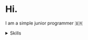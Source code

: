 # Hi.
I am a simple junior programmer 🇧🇷
<details>
  <summary>Skills</summary>
  <div>
    <img src="https://img.icons8.com/?size=256&id=13441&format=png" width="22px"> Python
  </div>
</details>
